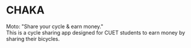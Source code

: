 # CHAKA
 Moto: "Share your cycle & earn money."   
This is a cycle sharing app designed for CUET students to earn money by sharing their bicycles.
